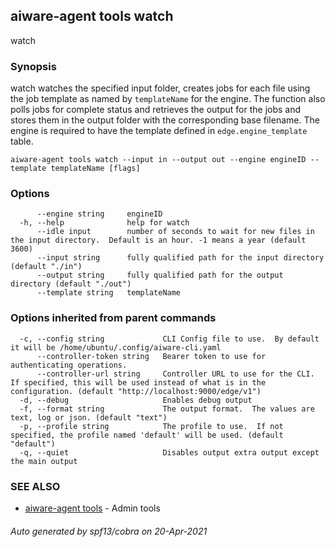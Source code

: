 ## aiware-agent tools watch

watch

### Synopsis

watch watches the specified input folder, creates jobs for each file using the job template as named by `templateName` for the engine.
  The function also polls jobs for complete status and retrieves the output for the jobs and stores them in the output folder with the 
  corresponding base filename.   The engine is required to have the  template defined in `edge.engine_template` table.

```
aiware-agent tools watch --input in --output out --engine engineID --template templateName [flags]
```

### Options

```
      --engine string     engineID
  -h, --help              help for watch
      --idle input        number of seconds to wait for new files in the input directory.  Default is an hour. -1 means a year (default 3600)
      --input string      fully qualified path for the input directory (default "./in")
      --output string     fully qualified path for the output directory (default "./out")
      --template string   templateName
```

### Options inherited from parent commands

```
  -c, --config string             CLI Config file to use.  By default it will be /home/ubuntu/.config/aiware-cli.yaml
      --controller-token string   Bearer token to use for authenticating operations.
      --controller-url string     Controller URL to use for the CLI.  If specified, this will be used instead of what is in the configuration. (default "http://localhost:9000/edge/v1")
  -d, --debug                     Enables debug output
  -f, --format string             The output format.  The values are text, log or json. (default "text")
  -p, --profile string            The profile to use.  If not specified, the profile named 'default' will be used. (default "default")
  -q, --quiet                     Disables output extra output except the main output
```

### SEE ALSO

* [aiware-agent tools](/cli/aiware-agent_tools.md)	 - Admin tools

###### Auto generated by spf13/cobra on 20-Apr-2021
